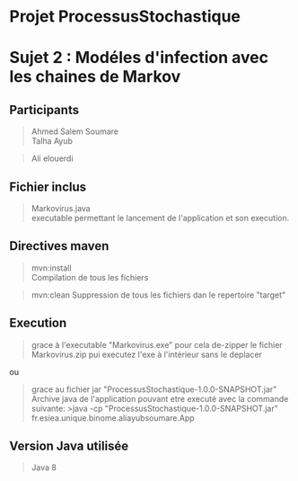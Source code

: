 ﻿# Projet ProcessusStochastique

Sujet 2 : Modéles d'infection avec les chaines de Markov
=========================

Participants
------------

> Ahmed Salem Soumare   
> Talha Ayub

> Ali elouerdi    

Fichier inclus
--------------

> Markovirus.java    
>    executable permettant le lancement de l'application et son execution.    


Directives maven
----------------------

> mvn:install  
    Compilation de tous les fichiers   

> mvn:clean
    Suppression de tous les fichiers dan le repertoire "target"        
    
Execution
---------

> grace à l'executable "Markovirus.exe"
pour cela de-zipper le fichier Markovirus.zip pui executez l'exe à l'intérieur sans le deplacer

ou

> grace au fichier jar "ProcessusStochastique-1.0.0-SNAPSHOT.jar"    
>    Archive java de l'application pouvant etre executé avec la commande suivante:
         >java -cp "ProcessusStochastique-1.0.0-SNAPSHOT.jar"  fr.esiea.unique.binome.aliayubsoumare.App        

Version Java utilisée
---------------------

> Java 8    
